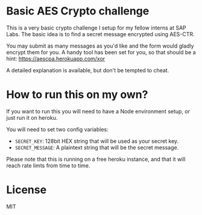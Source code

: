 # Basic AES Crypto challenge

This is a very basic crypto challenge I setup for my fellow interns at SAP Labs. 
The basic idea is to find a secret message encrypted using AES-CTR. 

You may submit as many messages as you'd like and the form would gladly encrypt them for you.
A handy tool has been set for you, so that should be a hint: https://aescpa.herokuapp.com/xor

A detailed explanation is available, but don't be tempted to cheat.

# How to run this on my own?

If you want to run this you will need to have a Node environment setup, or just run it on heroku.

You will need to set two config variables:
- `SECRET_KEY`: 128bit HEX string that will be used as your secret key.
- `SECRET_MESSAGE`: A plaintext string that will be the secret message.

Please note that this is running on a free heroku instance, and that it will reach rate limts from time to time.

# License

MIT
